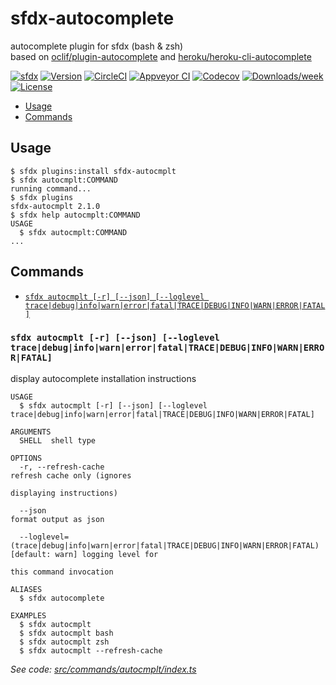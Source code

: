 # sfdx-autocomplete

autocomplete plugin for sfdx (bash & zsh)  
based on [oclif/plugin-autocomplete](https://github.com/oclif/plugin-autocomplete) and
[heroku/heroku-cli-autocomplete](https://github.com/heroku/heroku-cli-autocomplete)

[![sfdx](https://img.shields.io/badge/cli-sfdx-brightgreen.svg)](https://developer.salesforce.com/tools/sfdxcli)
[![Version](https://img.shields.io/npm/v/sfdx-autocmplt.svg)](https://npmjs.org/package/sfdx-autocmplt)
[![CircleCI](https://circleci.com/gh/jayree/sfdx-autocomplete-plugin.svg?style=shield)](https://circleci.com/gh/jayree/sfdx-autocomplete-plugin)
[![Appveyor CI](https://ci.appveyor.com/api/projects/status/github/jayree/sfdx-autocomplete-plugin?branch=master&svg=true)](https://ci.appveyor.com/project/jayree/sfdx-autocomplete-plugin/branch/master)
[![Codecov](https://codecov.io/gh/jayree/sfdx-autocomplete-plugin/branch/master/graph/badge.svg)](https://codecov.io/gh/jayree/sfdx-autocomplete-plugin)
[![Downloads/week](https://img.shields.io/npm/dw/sfdx-autocmplt.svg)](https://npmjs.org/package/sfdx-autocmplt)
[![License](https://img.shields.io/npm/l/sfdx-autocmplt.svg)](https://github.com/jayree/sfdx-autocomplete-plugin/blob/master/package.json)

<!-- toc -->
* [Usage](#usage)
* [Commands](#commands)
<!-- tocstop -->

## Usage

<!-- usage -->
```sh-session
$ sfdx plugins:install sfdx-autocmplt
$ sfdx autocmplt:COMMAND
running command...
$ sfdx plugins
sfdx-autocmplt 2.1.0
$ sfdx help autocmplt:COMMAND
USAGE
  $ sfdx autocmplt:COMMAND
...
```
<!-- usagestop -->

## Commands
<!-- commands -->
* [`sfdx autocmplt [-r] [--json] [--loglevel trace|debug|info|warn|error|fatal|TRACE|DEBUG|INFO|WARN|ERROR|FATAL]`](#sfdx-autocmplt--r---json---loglevel-tracedebuginfowarnerrorfataltracedebuginfowarnerrorfatal)

### `sfdx autocmplt [-r] [--json] [--loglevel trace|debug|info|warn|error|fatal|TRACE|DEBUG|INFO|WARN|ERROR|FATAL]`

display autocomplete installation instructions

```
USAGE
  $ sfdx autocmplt [-r] [--json] [--loglevel trace|debug|info|warn|error|fatal|TRACE|DEBUG|INFO|WARN|ERROR|FATAL]

ARGUMENTS
  SHELL  shell type

OPTIONS
  -r, --refresh-cache                                                               refresh cache only (ignores
                                                                                    displaying instructions)

  --json                                                                            format output as json

  --loglevel=(trace|debug|info|warn|error|fatal|TRACE|DEBUG|INFO|WARN|ERROR|FATAL)  [default: warn] logging level for
                                                                                    this command invocation

ALIASES
  $ sfdx autocomplete

EXAMPLES
  $ sfdx autocmplt
  $ sfdx autocmplt bash
  $ sfdx autocmplt zsh
  $ sfdx autocmplt --refresh-cache
```

_See code: [src/commands/autocmplt/index.ts](https://github.com/jayree/sfdx-autocomplete-plugin/blob/v2.1.0/src/commands/autocmplt/index.ts)_
<!-- commandsstop -->
